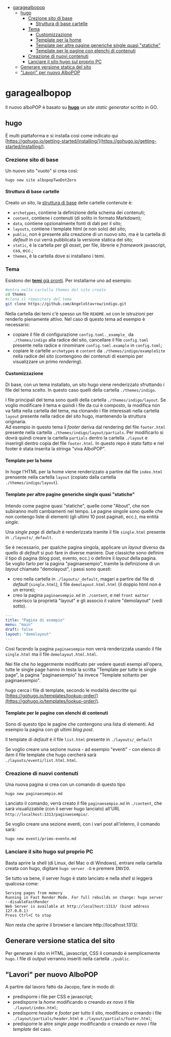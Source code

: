 <!-- TOC -->

- [garagealbopop](#garagealbopop)
    - [hugo](#hugo)
        - [Crezione sito di base](#crezione-sito-di-base)
            - [Struttura di base cartelle](#struttura-di-base-cartelle)
        - [Tema](#tema)
            - [Customizzazione](#customizzazione)
            - [Template per la home](#template-per-la-home)
            - [Template per altre pagine generiche single quasi "statiche"](#template-per-altre-pagine-generiche-single-quasi-statiche)
            - [Template per le pagine con elenchi di contenuti](#template-per-le-pagine-con-elenchi-di-contenuti)
        - [Creazione di nuovi contenuti](#creazione-di-nuovi-contenuti)
        - [Lanciare il sito hugo sul proprio PC](#lanciare-il-sito-hugo-sul-proprio-pc)
    - [Generare versione statica del sito](#generare-versione-statica-del-sito)
    - ["Lavori" per nuovo AlboPOP](#lavori-per-nuovo-albopop)

<!-- /TOC -->

# garagealbopop

Il nuovo alboPOP è basato su [**hugo**](https://gohugo.io) un _site static generator_ scritto in GO.

## hugo

È multi piattaforma e si installa così come indicato qui [https://gohugo.io/getting-started/installing/](https://gohugo.io/getting-started/installing/).

### Crezione sito di base

Un nuovo sito "vuoto" si crea così:

    hugo new site albopopTwoDotZero

#### Struttura di base cartelle

Creato un sito, la [struttura di base](https://gohugo.io/getting-started/directory-structure/) delle cartelle contenute è:

- `archetypes`, contiene la definizione della schema dei contenuti;
- `content`, contiene i contenuti (di solito in formato Markdown);
- `data`, contiene opzionalmente fonti di dati per il sito;
- `layouts`, contiene i template html (e non solo) del sito;
- `public`, non è presente alla creazione di un nuovo sito, ma è la cartella di _default_ in cui verrà pubblicata la versione statica del sito;
- `static`, è la cartella per gli _asset_, per file, librerie e _framework_ javascript, css, ecc.;
- `themes`, è la cartella dove si installano i temi.

### Tema
Esistono dei [**temi** già pronti](https://themes.gohugo.io/). Per installarne uno ad esempio:

```bash
#entra nelle cartella themes del sito creato
cd themes
#clona il repository del tema
git clone https://github.com/AngeloStavrow/indigo.git
```

Nella cartella dei temi c'è spesso un file `README.md` con le istruzioni per renderlo pienamente attivo. Nel caso di questo tema ad esempio è necessario:

- copiare il file di configurazione `config.toml._example_` da `./themes/indigo` alla radice del sito, cancellare il file `config.toml` presente nella radice e rinominare `config.toml.example` in `config.toml`;
- copiare le cartelle `archetypes` e `content` da `./themes/indigo/exampleSite` nella radice del sito (contengono dei contenuti di esempio per visualizzare un primo _rendering_).

#### Customizzazione

Di base, con un tema installato, un sito hugo viene renderizzato sfruttando i file del tema scelto. In questo caso quelli della cartella `./themes/indigo`.

I file principali del tema sono quelli della cartella `./themes/indigo/layout`. Se voglio modificare il tema e quindi i file da cui è composto, la modifica non va fatta nella cartella del tema, ma clonando i file interessati nella cartella `layout` presente nella radice del sito hugo, mantenendo la struttura originaria.<br>
Ad esempio in questo tema il _footer_ deriva dal rendering del file `footer.html` presente nella cartella `./themes/indigo/layout/partials`. Per modificarlo si dovrà quindi creare la cartella `partials` dentro la cartella `./layout` e inserirgli dentro copia del file `footer.html`. In questo repo è stato fatto e nel footer è stata inserita la stringa "viva AlboPOP".

#### Template per la home

In hoge l'HTML per la home viene renderizzato a partire dal file `index.html` prensente nella cartella `layout` (copiato dalla cartella `./themes/indigo/layout`).

#### Template per altre pagine generiche single quasi "statiche"

Intendo come pagine quasi "statiche", quelle come "About", che non subiranno molti cambiamenti nel tempo. Le pagine singole sono quelle che non contengo liste di elementi (gli ultimi 10 post paginati, ecc.), ma entità _single_.

Una _single page_ di default è renderizzata tramite il file `single.html` presente in `./layouts/_default`.

Se è necessario, per qualche pagina singola, applicare un _layout_ diverso da quello di _default_ si può fare in diverse maniere. Due classiche sono definire il tipo di pagina (blog post, evento, ecc.) o definire il _layout_ della pagina.<br>
Se voglio farlo per la pagina "paginaesempio", tramite la definizione di un _layout_ chiamato "demolayout", i passi sono questi:

- creo nella cartella in `./layouts/_default`, magari a partire dal file di _default_ (`single.html`),  il file `demolayout.html.html` (il doppio html non è un errore);
- creo la pagina `paginaesempio.md` in `./content`, e nel `front matter` inserisco la proprietà "layout" e gli associo il valore "demolayout" (vedi sotto).

```yaml
---
title: "Pagina di esempio"
menu: "main"
draft: false
layout: "demolayout"
---
```

Così facendo la pagina `paginaesempio` non verrà renderizzata usando il file `single.html` ma il file `demolayout.html.html`.

Nei file che ho leggermente modificato per vedere questi esempi all'opera, tutte le single page hanno in testa la scritta "Template per tutte le single page", la pagina "paginaesempio" ha invece "Template soltanto per paginaesempio".

hugo cerca i file di template, secondo le modalità descritte qui [https://gohugo.io/templates/lookup-order/](https://gohugo.io/templates/lookup-order/).

#### Template per le pagine con elenchi di contenuti

Sono di questo tipo le pagine che contengono una lista di elementi. Ad esempio la pagina con gli ultimi _blog post_.

Il template di _default_ è il file `list.html` presente in `./layouts/_default`

Se voglio creare una sezione nuova - ad esempio "eventi" - con elenco di _item_ il file template che hugo cercherà sarà `./layouts/eventi/list.html.html`.

### Creazione di nuovi contenuti

Una nuova pagina si crea con un comando di questo tipo

    hugo new paginaesempio.md

Lanciato il comando, verrà creato il file `paginaesempio.md` in `./content`, che sarà visualizzabile (con il server hugo lanciato) all'URL `http://localhost:1313/paginaesempio/`.

Se voglio creare una sezione eventi, con i vari post all'intenro, il comando sarà:

    hugo new eventi/primo-evento.md

### Lanciare il sito hugo sul proprio PC

Basta aprire la shell (di Linux, del Mac o di Windows), entrare nella cartella creata con hugo, digitare `hugo server -D` e premere <kbd>INVIO</kbd>.

Se tutto va bene, il server hugo è stato lanciato e nella _shell_ si leggerà qualcosa come:

```
Serving pages from memory
Running in Fast Render Mode. For full rebuilds on change: hugo server --disableFastRender
Web Server is available at http://localhost:1313/ (bind address 127.0.0.1)
Press Ctrl+C to stop
```

Non resta che aprire il browser e lanciare http://localhost:1313/.

## Generare versione statica del sito

Per generare il sito in HTML, javascript, CSS il comando è semplicemente `hugo`. I file di output verranno inseriti nella cartella `./public`.

## "Lavori" per nuovo AlboPOP

A partire dal lavoro fatto da Jacopo, fare in modo di:

- predisporre i file per CSS e javascript;
- predisporre la _home_ modificando o creando _ex novo_ il file `./layout/index.html`;
- predisporre _header_ e _footer_ per tutto il sito, modificano o creando i file `./layout/partials/header.html` e `./layout/partials/footer.html`;
- predisporre le altre _single page_ modificando o creando _ex novo_ i file _template_ del caso.